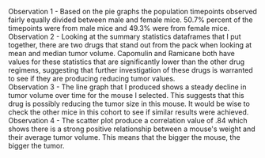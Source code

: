 Observation 1 - Based on the pie graphs the population timepoints observed fairly equally divided between male and female mice.  50.7% percent of the timepoints were from male mice and 49.3% were from female mice.  
Observation 2 - Looking at the summary statistics dataframes that I put together, there are two drugs that stand out from the pack when looking at mean and median tumor volume.  Capomulin and Ramicane both have values for these statistics that are significantly lower than the other drug regimens, suggesting that further investigation of these drugs is warranted to see if they are producing reducing tumor values.  
Observation 3 - The line graph that I produced shows a steady decline in tumor volume over time for the mouse I selected.  This suggests that this drug is possibly reducing the tumor size in this mouse.  It would be wise to check the other mice in this cohort to see if similar results were achieved.  
Observation 4 - The scatter plot produce a correlation value of .84 which shows there is a strong positive relationship between a mouse's weight and their average tumor volume.  This means that the bigger the mouse, the bigger the tumor.  